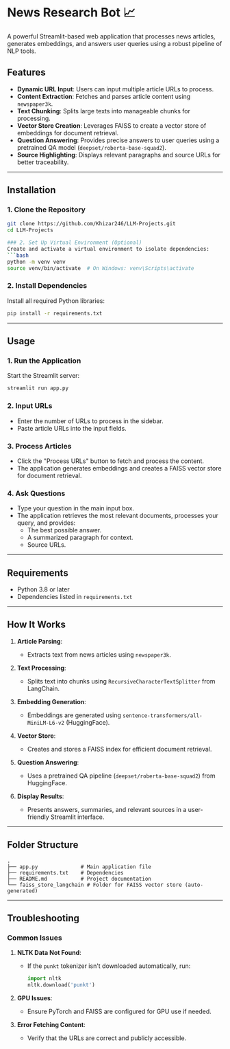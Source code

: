 # News Research Bot 📈

A powerful Streamlit-based web application that processes news articles, generates embeddings, and answers user queries using a robust pipeline of NLP tools.

## Features
- **Dynamic URL Input**: Users can input multiple article URLs to process.
- **Content Extraction**: Fetches and parses article content using `newspaper3k`.
- **Text Chunking**: Splits large texts into manageable chunks for processing.
- **Vector Store Creation**: Leverages FAISS to create a vector store of embeddings for document retrieval.
- **Question Answering**: Provides precise answers to user queries using a pretrained QA model (`deepset/roberta-base-squad2`).
- **Source Highlighting**: Displays relevant paragraphs and source URLs for better traceability.

---

## Installation

### 1. Clone the Repository
```bash
git clone https://github.com/Khizar246/LLM-Projects.git
cd LLM-Projects

### 2. Set Up Virtual Environment (Optional)
Create and activate a virtual environment to isolate dependencies:
```bash
python -m venv venv
source venv/bin/activate  # On Windows: venv\Scripts\activate
```

### 2. Install Dependencies
Install all required Python libraries:
```bash
pip install -r requirements.txt
```

---

## Usage

### 1. Run the Application
Start the Streamlit server:
```bash
streamlit run app.py
```

### 2. Input URLs
- Enter the number of URLs to process in the sidebar.
- Paste article URLs into the input fields.

### 3. Process Articles
- Click the "Process URLs" button to fetch and process the content.
- The application generates embeddings and creates a FAISS vector store for document retrieval.

### 4. Ask Questions
- Type your question in the main input box.
- The application retrieves the most relevant documents, processes your query, and provides:
  - The best possible answer.
  - A summarized paragraph for context.
  - Source URLs.

---

## Requirements
- Python 3.8 or later
- Dependencies listed in `requirements.txt`

---

## How It Works

1. **Article Parsing**:
   - Extracts text from news articles using `newspaper3k`.

2. **Text Processing**:
   - Splits text into chunks using `RecursiveCharacterTextSplitter` from LangChain.

3. **Embedding Generation**:
   - Embeddings are generated using `sentence-transformers/all-MiniLM-L6-v2` (HuggingFace).

4. **Vector Store**:
   - Creates and stores a FAISS index for efficient document retrieval.

5. **Question Answering**:
   - Uses a pretrained QA pipeline (`deepset/roberta-base-squad2`) from HuggingFace.

6. **Display Results**:
   - Presents answers, summaries, and relevant sources in a user-friendly Streamlit interface.

---

## Folder Structure
```
.
├── app.py              # Main application file
├── requirements.txt    # Dependencies
├── README.md           # Project documentation
└── faiss_store_langchain # Folder for FAISS vector store (auto-generated)
```

---

## Troubleshooting

### Common Issues
1. **NLTK Data Not Found**:
   - If the `punkt` tokenizer isn't downloaded automatically, run:
     ```python
     import nltk
     nltk.download('punkt')
     ```

2. **GPU Issues**:
   - Ensure PyTorch and FAISS are configured for GPU use if needed.

3. **Error Fetching Content**:
   - Verify that the URLs are correct and publicly accessible.

